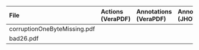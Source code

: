 |File|Actions (VeraPDF)|Annotations (VeraPDF)|Annotations (JHOVE)|
|:--|:--|:--|:--|
|corruptionOneByteMissing.pdf||||
|bad26.pdf||||
